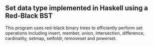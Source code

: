 ## Set data type implemented in Haskell using a Red-Black BST

This program uses red-black binary trees to efficiently perform set operations including insert, member, union, intersection, difference, cardinality, setmap, setfoldr, removeset and powerset.
